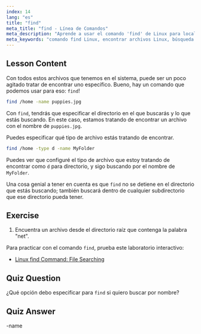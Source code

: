 ```yaml
---
index: 14
lang: "es"
title: "find"
meta_title: "find - Línea de Comandos"
meta_description: "Aprende a usar el comando 'find' de Linux para localizar archivos y directorios. Descubre opciones básicas de búsqueda y mejora tus habilidades de gestión de archivos en Linux."
meta_keywords: "comando find Linux, encontrar archivos Linux, búsqueda de directorios Linux, tutorial comando find, gestión de archivos Linux, Linux para principiantes, guía Linux"
---
```


## Lesson Content

Con todos estos archivos que tenemos en el sistema, puede ser un poco agitado tratar de encontrar uno específico. Bueno, hay un comando que podemos usar para eso: `find`!

```bash
find /home -name puppies.jpg
```

Con `find`, tendrás que especificar el directorio en el que buscarás y lo que estás buscando. En este caso, estamos tratando de encontrar un archivo con el nombre de `puppies.jpg`.

Puedes especificar qué tipo de archivo estás tratando de encontrar.

```bash
find /home -type d -name MyFolder
```

Puedes ver que configuré el tipo de archivo que estoy tratando de encontrar como `d` para directorio, y sigo buscando por el nombre de `MyFolder`.

Una cosa genial a tener en cuenta es que `find` no se detiene en el directorio que estás buscando; también buscará dentro de cualquier subdirectorio que ese directorio pueda tener.

## Exercise

1. Encuentra un archivo desde el directorio raíz que contenga la palabra "net".

Para practicar con el comando `find`, prueba este laboratorio interactivo:

- [Linux find Command: File Searching](https://labex.io/es/labs/linux-linux-find-command-file-searching-219191)

## Quiz Question

¿Qué opción debo especificar para `find` si quiero buscar por nombre?

## Quiz Answer

-name
